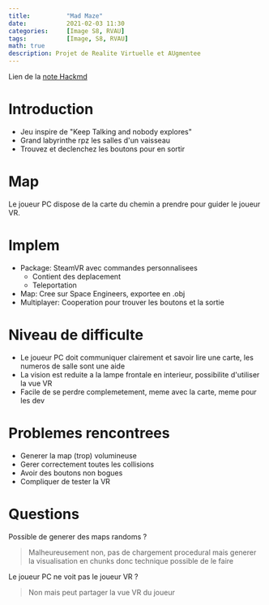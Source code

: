 ```yaml
---
title:          "Mad Maze"
date:           2021-02-03 11:30
categories:     [Image S8, RVAU]
tags:           [Image, S8, RVAU]
math: true
description: Projet de Realite Virtuelle et AUgmentee
---
```

Lien de la [note Hackmd](https://hackmd.io/@lemasymasa/SJWg2lde_)

# Introduction
* Jeu inspire de "Keep Talking and nobody explores"
* Grand labyrinthe rpz les salles d'un vaisseau
* Trouvez et declenchez les boutons pour en sortir

# Map
Le joueur PC dispose de la carte du chemin a prendre pour guider le joueur VR.

# Implem
* Package: SteamVR avec commandes personnalisees
    * Contient des deplacement
    * Teleportation
* Map: Cree sur Space Engineers, exportee en .obj
* Multiplayer: Cooperation pour trouver les boutons et la sortie

# Niveau de difficulte
* Le joueur PC doit communiquer clairement et savoir lire une carte, les numeros de salle sont une aide
* La vision est reduite a la lampe frontale en interieur, possibilite d'utiliser la vue VR
* Facile de se perdre complemetement, meme avec la carte, meme pour les dev

# Problemes rencontrees
* Generer la map (trop) volumineuse
* Gerer correctement toutes les collisions
* Avoir des boutons non bogues
* Compliquer de tester la VR

# Questions
Possible de generer des maps randoms ?
> Malheureusement non, pas de chargement procedural mais generer la visualisation en chunks donc technique possible de le faire

Le joueur PC ne voit pas le joueur VR ?
> Non mais peut partager la vue VR du joueur